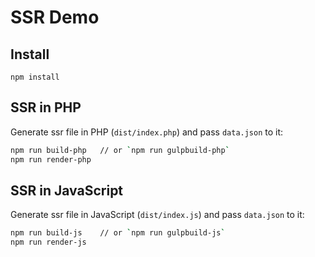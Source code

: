# SSR Demo

## Install

```
npm install
```

## SSR in PHP

Generate ssr file in PHP (`dist/index.php`) and pass `data.json` to it:

```bash
npm run build-php   // or `npm run gulpbuild-php`
npm run render-php
```

## SSR in JavaScript

Generate ssr file in JavaScript (`dist/index.js`) and pass `data.json` to it:

```bash
npm run build-js    // or `npm run gulpbuild-js`
npm run render-js
```

